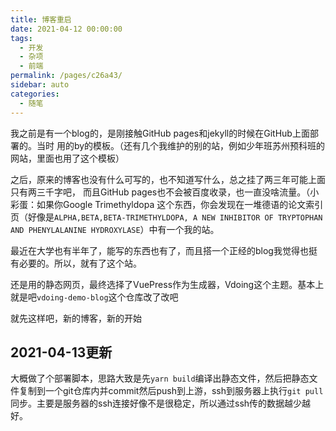 ```yaml
---
title: 博客重启
date: 2021-04-12 00:00:00
tags: 
  - 开发
  - 杂项
  - 前端
permalink: /pages/c26a43/
sidebar: auto
categories: 
  - 随笔
---
```


我之前是有一个blog的，是刚接触GitHub pages和jekyll的时候在GitHub上面部署的。当时
用的by的模板。（还有几个我维护的别的站，例如少年班苏州预科班的网站，里面也用了这个模板）

之后，原来的博客也没有什么可写的，也不知道写什么，总之挂了两三年可能上面只有两三千字吧，
而且GitHub pages也不会被百度收录，也一直没啥流量。（小彩蛋：如果你Google Trimethyldopa
这个东西，你会发现在一堆德语的论文索引页（好像是`ALPHA,BETA,BETA-TRIMETHYLDOPA, A NEW INHIBITOR OF TRYPTOPHAN AND PHENYLALANINE HYDROXYLASE`）中有一个我的站。

最近在大学也有半年了，能写的东西也有了，而且搭一个正经的blog我觉得也挺有必要的。所以，就有了这个站。

还是用的静态网页，最终选择了VuePress作为生成器，Vdoing这个主题。基本上就是吧`vdoing-demo-blog`这个仓库改了改吧

就先这样吧，新的博客，新的开始

## 2021-04-13更新

大概做了个部署脚本，思路大致是先`yarn build`编译出静态文件，然后把静态文件复制到一个git仓库内并commit然后push到上游，ssh到服务器上执行`git pull`同步。主要是服务器的ssh连接好像不是很稳定，所以通过ssh传的数据越少越好。
